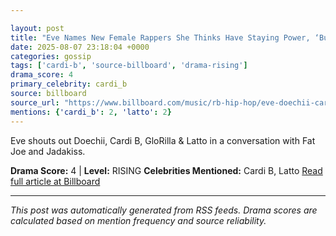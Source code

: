 ```yaml
---

layout: post
title: "Eve Names New Female Rappers She Thinks Have Staying Power, ‘But I Don’t Think It’s Going to Be A Lot’"
date: 2025-08-07 23:18:04 +0000
categories: gossip
tags: ['cardi-b', 'source-billboard', 'drama-rising']
drama_score: 4
primary_celebrity: cardi_b
source: billboard
source_url: "https://www.billboard.com/music/rb-hip-hop/eve-doechii-cardi-b-glorilla-staying-power-1236039143/"
mentions: {'cardi_b': 2, 'latto': 2}
---
```


Eve shouts out Doechii, Cardi B, GloRilla & Latto in a conversation with Fat Joe and Jadakiss.

**Drama Score:** 4 | **Level:** RISING **Celebrities Mentioned:** Cardi B, Latto [Read full article at Billboard](https://www.billboard.com/music/rb-hip-hop/eve-doechii-cardi-b-glorilla-staying-power-1236039143/)

---

*This post was automatically generated from RSS feeds. Drama scores are calculated based on mention frequency and source reliability.*